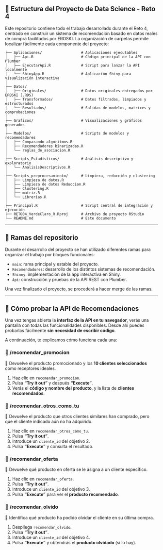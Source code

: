 ## 📂 Estructura del Proyecto de Data Science - Reto 4

Este repositorio contiene todo el trabajo desarrollado durante el Reto 4, centrado en construir un sistema de recomendación basado en datos reales de compra facilitados por EROSKI. La organización de carpetas permite localizar fácilmente cada componente del proyecto:


```plaintext
├── Aplicaciones/                  # Aplicaciones ejecutables
│   ├── Api.R                      # Código principal de la API con Plumber
│   ├── EjecutarApi.R              # Script para lanzar la API localmente
│   └── ShinyApp.R                 # Aplicación Shiny para visualización interactiva
│
├── Datos/
│   ├── Originales/                # Datos originales entregados por EROSKI (.RDS)
│   ├── Transformados/             # Datos filtrados, limpiados y estructurados
│   └── Resultados/                # Salidas de modelos, matrices y comprobaciones
│
├── Graficos/                      # Visualizaciones y gráficos generados
│
├── Modelos/                       # Scripts de modelos y recomendadores
│   ├── Comparando algoritmos.R
│   ├── Recomendadores binarizadas.R
│   └── reglas_de_asociacion.R
│
├── Scripts_Estadisticos/          # Análisis descriptivo y exploratorio
│   └── AnalisisDescriptivos.R
│
├── Scripts_preprocesamiento/      # Limpieza, reducción y clustering
│   ├── Limpieza de datos.R
│   ├── Limpieza de datos Reduccion.R
│   ├── Clustering.R
│   ├── matriz.R
│   └── Librerias.R
│
├── Principal.R                    # Script central de integración y ejecución
├── RETO04_VerdeClaro_R.Rproj      # Archivo de proyecto RStudio
└── README.md                      # Este documento
```


---

## 🌿 Ramas del repositorio
Durante el desarrollo del proyecto se han utilizado diferentes ramas para organizar el trabajo por bloques funcionales:

- `main`: rama principal y estable del proyecto.  
- `Recomendadores`: desarrollo de los distintos sistemas de recomendación.  
- `Shinny`: implementación de la app interactiva en Shiny.  
- `Api`: construcción y pruebas de la API REST con Plumber.

Una vez finalizado el proyecto, se procederá a hacer merge de las ramas.

---

## 🧭 Cómo probar la API de Recomendaciones
Una vez tengas abierta la **interfaz de la API en tu navegador**, verás una pantalla con todas las funcionalidades disponibles. Desde ahí puedes probarlas fácilmente **sin necesidad de escribir código**.

A continuación, te explicamos cómo funciona cada una:


### 🔹 **/recomendar_promocion**  
📌 Devuelve el producto promocionado y los **10 clientes seleccionados** como receptores ideales.

1. Haz clic en `recomendar_promocion`.  
2. Pulsa **“Try it out”** y después **“Execute”**.  
3. Verás el **código y nombre del producto**, y la lista de **clientes recomendados**.



### 🔹 **/recomendar_otros_como_tu**  
📌 Devuelve el producto que otros clientes similares han comprado, pero que el cliente indicado aún no ha adquirido.

1. Haz clic en `recomendar_otros_como_tu`.  
2. Pulsa **“Try it out”**.  
3. Introduce un `cliente_id` del objetivo 2.  
4. Pulsa **“Execute”** y consulta el resultado.



### 🔹 **/recomendar_oferta**  
📌 Devuelve qué producto en oferta se le asigna a un cliente específico.

1. Haz clic en `recomendar_oferta`.  
2. Pulsa **“Try it out”**.  
3. Introduce un `cliente_id` del objetivo 3.  
4. Pulsa **“Execute”** para ver el **producto recomendado**.



### 🔹 **/recomendar_olvido**  
📌 Identifica qué producto ha podido olvidar el cliente en su última compra.

1. Despliega `recomendar_olvido`.  
2. Pulsa **“Try it out”**.  
3. Introduce un `cliente_id` del objetivo 4.  
4. Pulsa **“Execute”** y obtendrás el **producto olvidado** (si lo hay).
